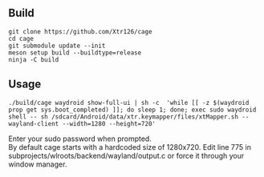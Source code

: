 ## Build 
    git clone https://github.com/Xtr126/cage
    cd cage
    git submodule update --init
    meson setup build --buildtype=release
    ninja -C build

## Usage
    ./build/cage waydroid show-full-ui | sh -c  'while [[ -z $(waydroid prop get sys.boot_completed) ]]; do sleep 1; done; exec sudo waydroid shell -- sh /sdcard/Android/data/xtr.keymapper/files/xtMapper.sh --wayland-client --width=1280 --height=720'
Enter your sudo password when prompted.  
By default cage starts with a hardcoded size of 1280x720. Edit line 775 in subprojects/wlroots/backend/wayland/output.c or force it through your window manager. 
